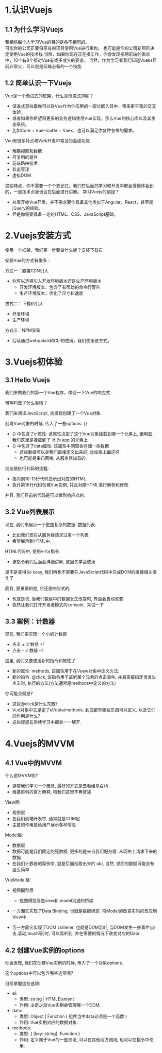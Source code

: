 # 1.认识Vuejs

## 1.1 为什么学习Vuejs

我相信每个人学习Vue的目的是各不相同的。    
可能你的公司正要将原有的项目使用Vue进行重构。
也可能是你的公司新项目决定使用Vue的技术栈
当然，如果你现在正在换工作，你会发现招聘前端的需求中，10个有8个都对Vue有或多或少的要求。
当然，作为学习者我们知道Vueks目前非常火，可以说是前端必备的一个技能

## 1.2 简单认识一下Vuejs

Vue是一个渐进式的框架，什么是渐进式的呢？
- 渐进式意味着你可以将Vue作为你应用的一部分嵌入其中，带来更丰富的交互体验。
- 或者如果你希望将更多的业务逻辑使用Vue实现，那么Vue的核心库以及其生态系统。
- 比如Core + Vue-router + Vuex，也可以满足你各种各样的需求。

Veu有很多特点和Web开发中常见的高级功能
- 解耦视图和数据
- 可复用的组件
- 前端路由技术
- 状态管理
- 虚拟DOM

这些特点，你不需要一个个去记住，我们在后面的学习和开发中都会慢慢体会到的，一些技术点我也会在后面进行讲解。
学习Vuejs的前提？

- 从零开始Vue开发，并不需求要你具备其他类似于Angular、React，甚至是jQuery的经验。
- 但是你需要具备一定的HTML、CSS、JavaScript基础。

# 2.Vuejs安装方式

使用一个框架，我们第一步要做什么呢？安装下载它

安装Vue的方式有很多：

方式一：直接CDN引入

- 你可以选择引入开发环境版本还是生产环境版本
  - 开发环境版本，包含了有帮助的命令行警告
  - 生产环境版本，优化了尺寸和速度

方式二：下载和引入

- 开发环境
- 生产环境

方式三：NPM安装

- 后续通过webpakck和CLI的使用，我们使用该方式。

# 3.Vuejs初体验

## 3.1 Hello Vuejs

我们来做我们的第一个Vue程序，体验一下Vue的响应式

带啊吗做了什么事情？

我们来阅读JavaScript, 会发现创建了一个Vue对象.

创建Vue对象的时候, 传入了一些options: {}

- {} 中包含了el属性: 该属性决定了这个Vue对象挂载到哪一个元素上, 很明显 , 我们这里是挂载到了 id 为 app 的元素上
- {} 中包含了data属性: 该属性中同窗会存储一些数据
  - 这些数据可以是我们直接定义出来的, 比如像上面这样.
  - 也可能是来自网络, 从服务器加载的.

浏览器执行代码的流程:

- 指向到10-13行代码显示出对应的HTML
- 执行第16行代码创建Vue实例, 并且对原HTML进行解析和修改.

并且, 我们目前的代码是可以做到响应式的.

## 3.2 Vue列表展示

现在, 我们来展示一个更加复杂的数据: 数据列表.

- 比如我们现在从服务器请求过来一个列表
- 希望展示到HTML中.

HTML代码中, 使用v-for指令

- 该指令我们后面会详细讲解, 这里先学会使用.

是不是变得So easy, 我们再也不需要在JavaScript代码中完成DOM的拼接相关操作了

而且, 更重要的是, 它还是响应式的.

- 也就是说, 当我们数组中的数据发生改变时, 界面会自动改变.
- 依然让我们打开开发者模式的console , 来试一下

## 3.3 案例：计数器

现在, 我们来实现一个小的计数器

- 点击 + 计数器 +1
- 点击 -  计数器  -1

这里, 我们又要使用新的指令和属性了

- 新的属性: methods, 该属性用于在Vuew对象中定义方法.
- 新的指令: @click, 该指令用于监听某个元素的点击事件, 并且需要指定当发生点击时, 执行的方法(方法通常是methods中定义的方法)

你可能会疑惑?

- 这些@click是什么东西?
- Vue对象中又是定了el/data/methods, 到底都有哪些东西可以定义, 以及它们的作用是什么?
- 这些疑惑在后续学习中都会一一解开.

# 4.Vuejs的MVVM

## 4.1 Vue中的MVVM

什么是MVVM呢?

- 通常我们学习一个概念, 最好的方式是去看维基百科
- 维基百科的官方解释, 哦我们这里不再赘述

View层:

- 视图层
- 在我们前端开发中, 通常就是DOM层
- 主要的作用是给用户展示各种信息

Model层:

- 数据层
- 数据可能是我们固定的死数据, 更多的是来自我们服务器, 从网络上请求下来的数据.
- 在我们计数器的案例中, 就是后面抽取出来的 obj, 当然, 里面的数据可能没有这么简单. 

VueModel层:

- 视图模型层
  - 视图模型层是view和 model沟通的桥梁.

- 一方面它实现了Data Binding, 也就是数据绑定, 将Model的改变实时的反应到View中
- 另一方面它实现了DOM Listener, 也就是DOM监听, 当DOM发生一些事件(点击,滚动,touch等)时, 可以监听到, 并在需要的情况下改变对应的Data.

## 4.2 创建Vue实例的options

你会发现, 我们在创建Vue实例的时候, 传入了一个对象options.

这个options中可以包含哪些选项呢?

目前掌握这些选项:

- el:
  - 类型: string | HTMLElement
  - 作用: 决定之后Vue实例会管理哪一个DOM.
- data:
  - 类型: Object | Function ( 组件当中data必须是一个函数 )
  - 作用: Vue实例对应的数据对象.
- methods:
  - 类型: { [key: string]: Function }
  - 作用: 定义属于Vue的一些方法, 可以在其他地方调用, 也可以在指令中使用.
